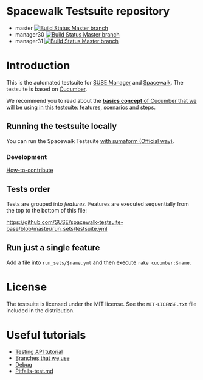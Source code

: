 
# Spacewalk Testsuite repository

* master
[![Build Status Master branch](https://travis-ci.org/SUSE/spacewalk-testsuite-base.svg?branch=master)](https://travis-ci.org/SUSE/spacewalk-testsuite-base)
* manager30
[![Build Status Master branch](https://travis-ci.org/SUSE/spacewalk-testsuite-base.svg?branch=manager30)](https://travis-ci.org/SUSE/spacewalk-testsuite-base)
* manager31
[![Build Status Master branch](https://travis-ci.org/SUSE/spacewalk-testsuite-base.svg?branch=manager30)](https://travis-ci.org/SUSE/spacewalk-testsuite-base)

# Introduction

This is the automated testsuite for [SUSE Manager](https://www.suse.com/products/suse-manager/) and [Spacewalk](http://spacewalk.redhat.com/).
The testsuite is based on [Cucumber](https://cucumber.io/).

We recommend you to read about the [**basics concept** of Cucumber that we will be using in this testsuite: features, scenarios and steps](https://cucumber.io/docs/reference).

## Running the testsuite locally

You can run the Spacewalk Testsuite [with sumaform (Official way)](docs/sumaform-howto.md).

### Development

[How-to-contribute](docs/howto.md)

## Tests order

Tests are grouped into *features*.
Features are executed sequentially from the top to the bottom of this file:

https://github.com/SUSE/spacewalk-testsuite-base/blob/master/run_sets/testsuite.yml

## Run just a single feature

Add a file into `run_sets/$name.yml` and then execute `rake cucumber:$name`.

# License

The testsuite is licensed under the MIT license. See the `MIT-LICENSE.txt` file included in the distribution.

# Useful tutorials

* [Testing API tutorial](docs/api-call.md)
* [Branches that we use](docs/branches.md)
* [Debug](docs/Debug.md)
* [Pitfalls-test.md](docs/Pitfalls-test.md)
